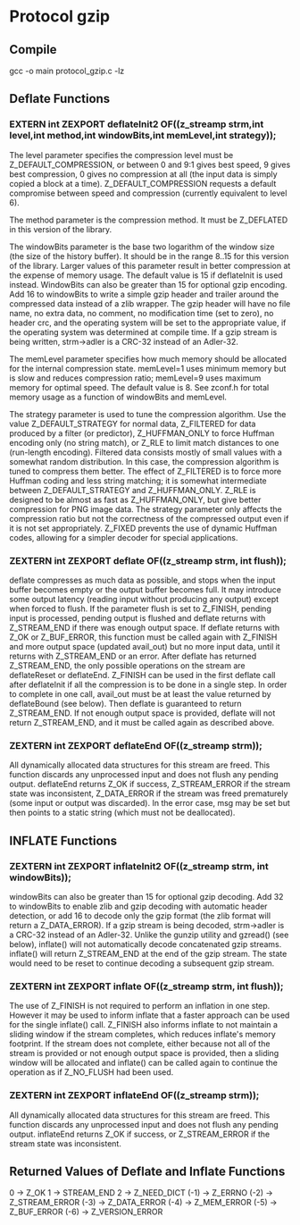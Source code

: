 # Protocol gzip

## Compile

gcc -o main protocol_gzip.c -lz

## Deflate Functions

### EXTERN int ZEXPORT deflateInit2 OF((z_streamp strm,int  level,int  method,int  windowBits,int  memLevel,int  strategy));

The level parameter specifies the compression level must be Z_DEFAULT_COMPRESSION, or
between 0 and 9:1 gives best speed, 9 gives best compression, 0 gives no compression 
at all (the input data is simply copied a block at a time).  Z_DEFAULT_COMPRESSION 
requests a default compromise between speed and compression
(currently equivalent to level 6).

The method parameter is the compression method. It must be Z_DEFLATED in this version 
of the library.

The windowBits parameter is the base two logarithm of the window size (the size of
the history buffer). It should be in the range 8..15 for this version of the 
library. Larger values of this parameter result in better compression at the expense
of memory usage. The default value is 15 if deflateInit is used instead.
WindowBits can also be greater than 15 for optional gzip encoding. Add 16 to 
windowBits to write a simple gzip header and trailer around the compressed data 
instead of a zlib wrapper. The gzip header will have no file name, no extra data, 
no comment, no modification time (set to zero), no header crc, and the operating 
system will be set to the appropriate value, if the operating system was determined 
at compile time. If a gzip stream is being written, strm->adler is a CRC-32 instead 
of an Adler-32.

The memLevel parameter specifies how much memory should be allocated
for the internal compression state.  memLevel=1 uses minimum memory but is
slow and reduces compression ratio; memLevel=9 uses maximum memory for
optimal speed.  The default value is 8.  See zconf.h for total memory usage
as a function of windowBits and memLevel.

The strategy parameter is used to tune the compression algorithm. Use the value
Z_DEFAULT_STRATEGY for normal data, Z_FILTERED for data produced by a filter 
(or predictor), Z_HUFFMAN_ONLY to force Huffman encoding only (no string match), 
or Z_RLE to limit match distances to one (run-length encoding). Filtered data 
consists mostly of small values with a somewhat random distribution. In this case, 
the compression algorithm is tuned to compress them better. The effect of Z_FILTERED
is to force more Huffman coding and less string matching; it is somewhat intermediate
between Z_DEFAULT_STRATEGY and Z_HUFFMAN_ONLY. Z_RLE is designed to be almost as fast
as Z_HUFFMAN_ONLY, but give better compression for PNG image data. The strategy 
parameter only affects the compression ratio but not the correctness of the compressed
output even if it is not set appropriately. Z_FIXED prevents the use of dynamic
Huffman codes, allowing for a simpler decoder for special applications.

### ZEXTERN int ZEXPORT deflate OF((z_streamp strm, int flush));

deflate compresses as much data as possible, and stops when the input buffer 
becomes empty or the output buffer becomes full. It may introduce some output 
latency (reading input without producing any output) except when forced to flush.
If the parameter flush is set to Z_FINISH, pending input is processed, pending 
output is flushed and deflate returns with Z_STREAM_END if there was enough output
space. If deflate returns with Z_OK or Z_BUF_ERROR, this function must be called 
again with Z_FINISH and more output space (updated avail_out) but no more input 
data, until it returns with Z_STREAM_END or an error. After deflate has returned
Z_STREAM_END, the only possible operations on the stream are deflateReset or 
deflateEnd.
Z_FINISH can be used in the first deflate call after deflateInit if all the 
compression is to be done in a single step. In order to complete in one call, 
avail_out must be at least the value returned by deflateBound (see below). Then 
deflate is guaranteed to return Z_STREAM_END. If not enough output space is 
provided, deflate will not return Z_STREAM_END, and it must be called again as 
described above. 

### ZEXTERN int ZEXPORT deflateEnd OF((z_streamp strm));

All dynamically allocated data structures for this stream are freed. This function
discards any unprocessed input and does not flush any pending output.
deflateEnd returns Z_OK if success, Z_STREAM_ERROR if the stream state was inconsistent,
Z_DATA_ERROR if the stream was freed prematurely (some input or output was discarded).
In the error case, msg may be set but then points to a static string (which must not
be deallocated).

## INFLATE Functions

### ZEXTERN int ZEXPORT inflateInit2 OF((z_streamp strm, int windowBits));

windowBits can also be greater than 15 for optional gzip decoding. Add 32 to 
windowBits to enable zlib and gzip decoding with automatic header detection,
or add 16 to decode only the gzip format (the zlib format will return a Z_DATA_ERROR).
If a gzip stream is being decoded, strm->adler is a CRC-32 instead of an Adler-32.
Unlike the gunzip utility and gzread() (see below), inflate() will not automatically
decode concatenated gzip streams. inflate() will return Z_STREAM_END at the end of the
gzip stream. The state would need to be reset to continue decoding a subsequent gzip
stream. 

### ZEXTERN int ZEXPORT inflate OF((z_streamp strm, int flush));

The use of Z_FINISH is not required to perform an inflation in one step. However
it may be used to inform inflate that a faster approach can be used for the single
inflate() call. Z_FINISH also informs inflate to not maintain a sliding window if the
stream completes, which reduces inflate's memory footprint. If the stream does not
complete, either because not all of the stream is provided or not enough output space
is provided, then a sliding window will be allocated and inflate() can be called
again to continue the operation as if Z_NO_FLUSH had been used.

### ZEXTERN int ZEXPORT inflateEnd OF((z_streamp strm));

All dynamically allocated data structures for this stream are freed. This function
discards any unprocessed input and does not flush any pending output.
inflateEnd returns Z_OK if success, or Z_STREAM_ERROR if the stream state was
inconsistent. 

## Returned Values of Deflate and Inflate Functions

0 -> Z_OK
1 -> STREAM_END
2 -> Z_NEED_DICT
(-1) -> Z_ERRNO
(-2) -> Z_STREAM_ERROR
(-3) -> Z_DATA_ERROR
(-4) -> Z_MEM_ERROR
(-5) -> Z_BUF_ERROR
(-6) -> Z_VERSION_ERROR